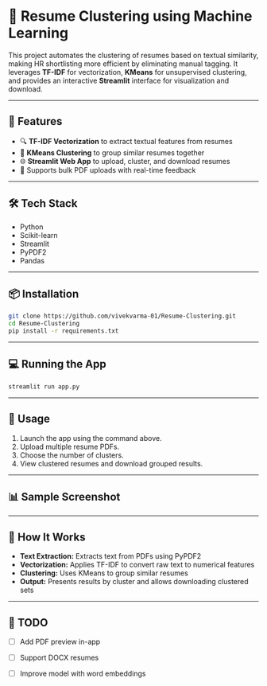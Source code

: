 
# 📄 Resume Clustering using Machine Learning

This project automates the clustering of resumes based on textual similarity, making HR shortlisting more efficient by eliminating manual tagging. It leverages **TF-IDF** for vectorization, **KMeans** for unsupervised clustering, and provides an interactive **Streamlit** interface for visualization and download.

---

## 🚀 Features

- 🔍 **TF-IDF Vectorization** to extract textual features from resumes  
- 🤖 **KMeans Clustering** to group similar resumes together  
- 🌐 **Streamlit Web App** to upload, cluster, and download resumes  
- 📂 Supports bulk PDF uploads with real-time feedback  

---

## 🛠️ Tech Stack

- Python  
- Scikit-learn  
- Streamlit  
- PyPDF2  
- Pandas  

---

## 📦 Installation

```bash
git clone https://github.com/vivekvarma-01/Resume-Clustering.git
cd Resume-Clustering
pip install -r requirements.txt
```

---

## 💻 Running the App

```bash
streamlit run app.py
```

---

## 📁 Usage

1. Launch the app using the command above.  
2. Upload multiple resume PDFs.  
3. Choose the number of clusters.  
4. View clustered resumes and download grouped results.  

---

## 📊 Sample Screenshot

<!-- Optional: Add an actual image in your repo and uncomment below -->
<!-- ![App Screenshot](./screenshot.png) -->

---

## 🧠 How It Works

- **Text Extraction:** Extracts text from PDFs using PyPDF2  
- **Vectorization:** Applies TF-IDF to convert raw text to numerical features  
- **Clustering:** Uses KMeans to group similar resumes  
- **Output:** Presents results by cluster and allows downloading clustered sets  

---

## 📌 TODO

- [ ] Add PDF preview in-app  
- [ ] Support DOCX resumes  
- [ ] Improve model with word embeddings  

